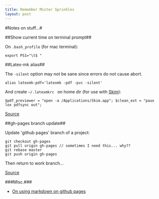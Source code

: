 ```yaml
---
title: Remember Mister Sprinkles
layout: post
---
```


#Notes on stuff...#

##Show current time on terminal prompt##

On `.bash_profile` (for mac terminal):
```
export PS1="\t$ "
```

##Latex-mk alias##

The `-silent` option may not be sane since errors do not cause abort.
```
alias latexmk-pdf='latexmk -pdf -pvc -silent'
```
And create `~/.latexmkrc ` on home dir (for use with [Skim](http://skim-app.sourceforge.net/)):
```
$pdf_previewer = "open -a /Applications/Skim.app"; $clean_ext = "paux lox pdfsync out";
```

[Source](http://jon.smajda.com/2008/03/08/latexmk/)

##gh-pages branch update##

Update 'github pages' branch of a project:
```
git checkout gh-pages
git pull origin gh-pages // sometimes I need this... why??
git rebase master
git push origin gh-pages
```

Then return to work branch...

[Source](http://lea.verou.me/2011/10/easily-keep-gh-pages-in-sync-with-master/)

###Misc.###

* [On using markdown on github pages](http://stackoverflow.com/questions/15124547/can-i-use-markdown-file-in-github-page)
